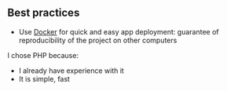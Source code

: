 ## Best practices

* Use [Docker](https://www.docker.com/) for quick and easy app deployment: guarantee of reproducibility of the project on other computers

I chose PHP because:

* I already have experience with it
* It is simple, fast
